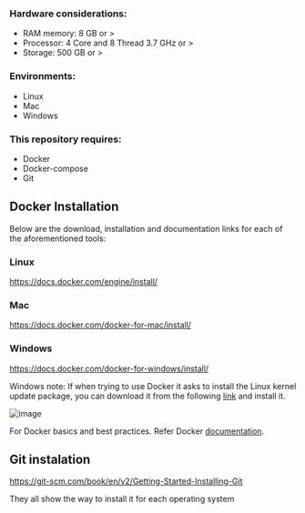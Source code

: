 ### Hardware considerations:

* RAM memory: 8 GB or >
* Processor: 4 Core and 8 Thread 3.7 GHz or >
* Storage: 500 GB or >

### Environments:
* Linux
* Mac
* Windows

### This repository requires:
* Docker
* Docker-compose
* Git

## Docker Installation

Below are the download, installation and documentation links for each of the aforementioned tools:

### Linux
https://docs.docker.com/engine/install/

### Mac
https://docs.docker.com/docker-for-mac/install/

### Windows
https://docs.docker.com/docker-for-windows/install/

Windows note: If when trying to use Docker it asks to install the Linux kernel update package, you can download it from the following [link](https://docs.microsoft.com/es-mx/windows/wsl/install-win10#step-4---download-the-linux-kernel-update-package) and install it.

![image](https://user-images.githubusercontent.com/49212229/116206727-ba2ab180-a704-11eb-9a51-282c469ac390.png)

For Docker basics and best practices. Refer Docker [documentation](https://docs.docker.com/).

## Git instalation
https://git-scm.com/book/en/v2/Getting-Started-Installing-Git

They all show the way to install it for each operating system
